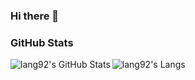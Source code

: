 ### Hi there 👋

### GitHub Stats

  <img align="left" alt="lang92's GitHub Stats" src="https://github-readme-stats.vercel.app/api?username=lang92&show_icons=true&hide_border=true" />
  <img align="left" alt="lang92's Langs" src="https://github-readme-stats.vercel.app/api/top-langs/?username=lang92&layout=compact" />



<!--
**lang92/lang92** is a ✨ _special_ ✨ repository because its `README.md` (this file) appears on your GitHub profile.

Here are some ideas to get you started:

- 🔭 I’m currently working on ...
- 🌱 I’m currently learning ...
- 👯 I’m looking to collaborate on ...
- 🤔 I’m looking for help with ...
- 💬 Ask me about ...
- 📫 How to reach me: ...
- 😄 Pronouns: ...
- ⚡ Fun fact: ...
-->
